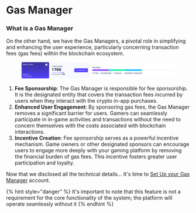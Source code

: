 # Gas Manager

### What is a Gas Manager

On the other hand, we have the Gas Managers, a pivotal role in simplifying and enhancing the user experience, particularly concerning transaction fees (gas fees) within the blockchain ecosystem.

<figure><img src="../../../.gitbook/assets/Screenshot 2023-12-01 at 03.17.05.png" alt=""><figcaption></figcaption></figure>

1. **Fee Sponsorship**: The Gas Manager is responsible for fee sponsorship. It is the designated entity that covers the transaction fees incurred by users when they interact with the crypto in-app purchases.
2. **Enhanced User Engagement**: By sponsoring gas fees, the Gas Manager removes a significant barrier for users. Gamers can seamlessly participate in in-game activities and transactions without the need to concern themselves with the costs associated with blockchain interactions.
3. **Incentive Creation**: Fee sponsorship serves as a powerful incentive mechanism. Game owners or other designated sponsors can encourage users to engage more deeply with your gaming platform by removing the financial burden of gas fees. This incentive fosters greater user participation and loyalty.

Now that we disclosed all the technical details... It's time to [Set Up your Gas Manager](./) account.

{% hint style="danger" %}
It's important to note that this feature is not a requirement for the core functionality of the system; the platform will operate seamlessly without it
{% endhint %}

